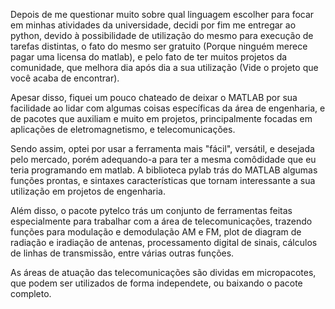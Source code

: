 Depois de me questionar muito sobre qual linguagem escolher para focar em minhas atividades da universidade, decidi por fim me entregar ao python, devido à possibilidade de utilização do mesmo para execução de tarefas distintas, o fato do mesmo ser gratuito (Porque ninguém merece pagar uma licensa do matlab), e pelo fato de ter muitos projetos da comunidade, que melhora dia após dia a sua utilização (Vide o projeto que você acaba de encontrar).

Apesar disso, fiquei um pouco chateado de deixar o MATLAB por sua facilidade ao lidar com algumas coisas específicas da área de engenharia, e de pacotes que auxiliam e muito em projetos, principalmente focadas em aplicações de eletromagnetismo, e telecomunicações. 

Sendo assim, optei por usar a ferramenta mais "fácil", versátil, e desejada pelo mercado, porém adequando-a para ter a mesma comôdidade que eu teria programando em matlab. A biblioteca pylab trás do MATLAB algumas funções prontas, e sintaxes características que tornam interessante a sua utilização em projetos de engenharia.

Além disso, o pacote pytelco trás um conjunto de ferramentas feitas especialmente para trabalhar com a área de telecomunicações, trazendo funções para modulação e demodulação AM e FM, plot de diagram de radiação e iradiação de antenas, processamento digital de sinais, cálculos de linhas de transmissão, entre várias outras funções.

As áreas de atuação das telecomunicações são dividas em micropacotes, que podem ser utilizados de forma independete, ou baixando o pacote completo.